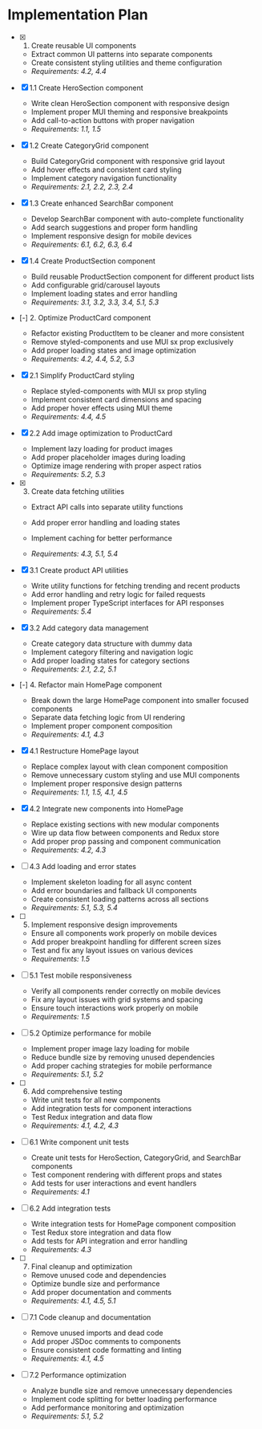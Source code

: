 # Implementation Plan

- [x] 1. Create reusable UI components

  - Extract common UI patterns into separate components
  - Create consistent styling utilities and theme configuration
  - _Requirements: 4.2, 4.4_

- [x] 1.1 Create HeroSection component

  - Write clean HeroSection component with responsive design
  - Implement proper MUI theming and responsive breakpoints
  - Add call-to-action buttons with proper navigation
  - _Requirements: 1.1, 1.5_

- [x] 1.2 Create CategoryGrid component

  - Build CategoryGrid component with responsive grid layout
  - Add hover effects and consistent card styling
  - Implement category navigation functionality
  - _Requirements: 2.1, 2.2, 2.3, 2.4_

- [x] 1.3 Create enhanced SearchBar component

  - Develop SearchBar component with auto-complete functionality
  - Add search suggestions and proper form handling
  - Implement responsive design for mobile devices
  - _Requirements: 6.1, 6.2, 6.3, 6.4_

- [x] 1.4 Create ProductSection component

  - Build reusable ProductSection component for different product lists
  - Add configurable grid/carousel layouts
  - Implement loading states and error handling
  - _Requirements: 3.1, 3.2, 3.3, 3.4, 5.1, 5.3_

- [-] 2. Optimize ProductCard component

  - Refactor existing ProductItem to be cleaner and more consistent
  - Remove styled-components and use MUI sx prop exclusively
  - Add proper loading states and image optimization
  - _Requirements: 4.2, 4.4, 5.2, 5.3_

- [x] 2.1 Simplify ProductCard styling

  - Replace styled-components with MUI sx prop styling
  - Implement consistent card dimensions and spacing
  - Add proper hover effects using MUI theme
  - _Requirements: 4.4, 4.5_

- [x] 2.2 Add image optimization to ProductCard

  - Implement lazy loading for product images
  - Add proper placeholder images during loading
  - Optimize image rendering with proper aspect ratios
  - _Requirements: 5.2, 5.3_

- [x] 3. Create data fetching utilities


  - Extract API calls into separate utility functions
  - Add proper error handling and loading states
  - Implement caching for better performance

  - _Requirements: 4.3, 5.1, 5.4_

- [x] 3.1 Create product API utilities

  - Write utility functions for fetching trending and recent products
  - Add error handling and retry logic for failed requests
  - Implement proper TypeScript interfaces for API responses
  - _Requirements: 5.4_

- [x] 3.2 Add category data management

  - Create category data structure with dummy data
  - Implement category filtering and navigation logic
  - Add proper loading states for category sections
  - _Requirements: 2.1, 2.2, 5.1_

- [-] 4. Refactor main HomePage component




  - Break down the large HomePage component into smaller focused components
  - Separate data fetching logic from UI rendering
  - Implement proper component composition
  - _Requirements: 4.1, 4.3_

- [x] 4.1 Restructure HomePage layout







  - Replace complex layout with clean component composition
  - Remove unnecessary custom styling and use MUI components
  - Implement proper responsive design patterns
  - _Requirements: 1.1, 1.5, 4.1, 4.5_

- [x] 4.2 Integrate new components into HomePage



  - Replace existing sections with new modular components
  - Wire up data flow between components and Redux store
  - Add proper prop passing and component communication
  - _Requirements: 4.2, 4.3_

- [ ] 4.3 Add loading and error states











  - Implement skeleton loading for all async content
  - Add error boundaries and fallback UI components
  - Create consistent loading patterns across all sections
  - _Requirements: 5.1, 5.3, 5.4_

- [ ] 5. Implement responsive design improvements

  - Ensure all components work properly on mobile devices
  - Add proper breakpoint handling for different screen sizes
  - Test and fix any layout issues on various devices
  - _Requirements: 1.5_

- [ ] 5.1 Test mobile responsiveness

  - Verify all components render correctly on mobile devices
  - Fix any layout issues with grid systems and spacing
  - Ensure touch interactions work properly on mobile
  - _Requirements: 1.5_

- [ ] 5.2 Optimize performance for mobile

  - Implement proper image lazy loading for mobile
  - Reduce bundle size by removing unused dependencies
  - Add proper caching strategies for mobile performance
  - _Requirements: 5.1, 5.2_

- [ ] 6. Add comprehensive testing

  - Write unit tests for all new components
  - Add integration tests for component interactions
  - Test Redux integration and data flow
  - _Requirements: 4.1, 4.2, 4.3_

- [ ] 6.1 Write component unit tests

  - Create unit tests for HeroSection, CategoryGrid, and SearchBar components
  - Test component rendering with different props and states
  - Add tests for user interactions and event handlers
  - _Requirements: 4.1_

- [ ] 6.2 Add integration tests

  - Write integration tests for HomePage component composition
  - Test Redux store integration and data flow
  - Add tests for API integration and error handling
  - _Requirements: 4.3_

- [ ] 7. Final cleanup and optimization

  - Remove unused code and dependencies
  - Optimize bundle size and performance
  - Add proper documentation and comments
  - _Requirements: 4.1, 4.5, 5.1_

- [ ] 7.1 Code cleanup and documentation

  - Remove unused imports and dead code
  - Add proper JSDoc comments to components
  - Ensure consistent code formatting and linting
  - _Requirements: 4.1, 4.5_

- [ ] 7.2 Performance optimization
  - Analyze bundle size and remove unnecessary dependencies
  - Implement code splitting for better loading performance
  - Add performance monitoring and optimization
  - _Requirements: 5.1, 5.2_
